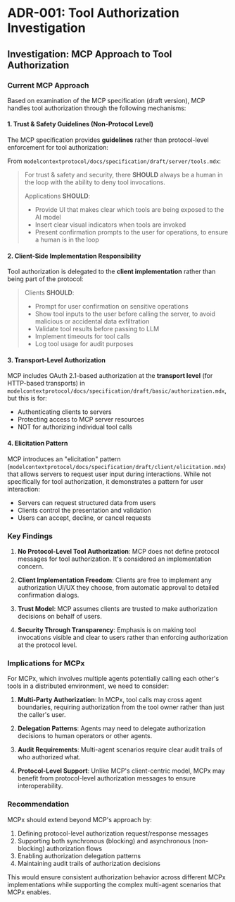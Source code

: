 # ADR-001: Tool Authorization Investigation

## Investigation: MCP Approach to Tool Authorization

### Current MCP Approach

Based on examination of the MCP specification (draft version), MCP handles tool authorization through the following mechanisms:

#### 1. Trust & Safety Guidelines (Non-Protocol Level)

The MCP specification provides **guidelines** rather than protocol-level enforcement for tool authorization:

From `modelcontextprotocol/docs/specification/draft/server/tools.mdx`:

> For trust & safety and security, there **SHOULD** always be a human in the loop with the ability to deny tool invocations.
>
> Applications **SHOULD**:
> - Provide UI that makes clear which tools are being exposed to the AI model
> - Insert clear visual indicators when tools are invoked
> - Present confirmation prompts to the user for operations, to ensure a human is in the loop

#### 2. Client-Side Implementation Responsibility

Tool authorization is delegated to the **client implementation** rather than being part of the protocol:

> Clients **SHOULD**:
> - Prompt for user confirmation on sensitive operations
> - Show tool inputs to the user before calling the server, to avoid malicious or accidental data exfiltration
> - Validate tool results before passing to LLM
> - Implement timeouts for tool calls
> - Log tool usage for audit purposes

#### 3. Transport-Level Authorization

MCP includes OAuth 2.1-based authorization at the **transport level** (for HTTP-based transports) in `modelcontextprotocol/docs/specification/draft/basic/authorization.mdx`, but this is for:
- Authenticating clients to servers
- Protecting access to MCP server resources
- NOT for authorizing individual tool calls

#### 4. Elicitation Pattern

MCP introduces an "elicitation" pattern (`modelcontextprotocol/docs/specification/draft/client/elicitation.mdx`) that allows servers to request user input during interactions. While not specifically for tool authorization, it demonstrates a pattern for user interaction:
- Servers can request structured data from users
- Clients control the presentation and validation
- Users can accept, decline, or cancel requests

### Key Findings

1. **No Protocol-Level Tool Authorization**: MCP does not define protocol messages for tool authorization. It's considered an implementation concern.

2. **Client Implementation Freedom**: Clients are free to implement any authorization UI/UX they choose, from automatic approval to detailed confirmation dialogs.

3. **Trust Model**: MCP assumes clients are trusted to make authorization decisions on behalf of users.

4. **Security Through Transparency**: Emphasis is on making tool invocations visible and clear to users rather than enforcing authorization at the protocol level.

### Implications for MCPx

For MCPx, which involves multiple agents potentially calling each other's tools in a distributed environment, we need to consider:

1. **Multi-Party Authorization**: In MCPx, tool calls may cross agent boundaries, requiring authorization from the tool owner rather than just the caller's user.

2. **Delegation Patterns**: Agents may need to delegate authorization decisions to human operators or other agents.

3. **Audit Requirements**: Multi-agent scenarios require clear audit trails of who authorized what.

4. **Protocol-Level Support**: Unlike MCP's client-centric model, MCPx may benefit from protocol-level authorization messages to ensure interoperability.

### Recommendation

MCPx should extend beyond MCP's approach by:
1. Defining protocol-level authorization request/response messages
2. Supporting both synchronous (blocking) and asynchronous (non-blocking) authorization flows
3. Enabling authorization delegation patterns
4. Maintaining audit trails of authorization decisions

This would ensure consistent authorization behavior across different MCPx implementations while supporting the complex multi-agent scenarios that MCPx enables.